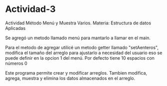 # Actividad-3
Actividad Método Menú y Muestra Varios. Materia: Estructura de datos Aplicadas

Se agregó un metodo llamado menú para mantarlo a llamar en el main.

Para el metodo de agregar utilicé un metodo getter llamado "setAenteros", modifica el tamaño del arreglo para ajustarlo a necesidad del usuario
eso se puede definir en la opcion 1 del menú. Por defecto tiene 10 espacios con números 0

Este programa permite crear y modificar arreglos. Tambien modifica, agrega, muestra y elimina los datos almacenados en el arreglo.
